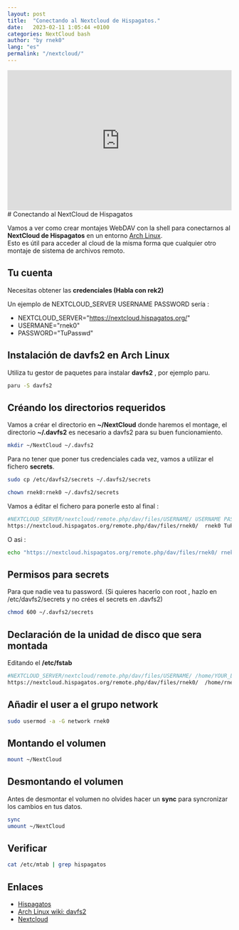 ```yaml
---
layout: post
title:  "Conectando al Nextcloud de Hispagatos."
date:   2023-02-11 1:05:44 +0100
categories: NextCloud bash
author: "by rnek0"
lang: "es"
permalink: "/nextcloud/"
---
```

<div style="vertical-align: baseline; display: flex; justify-content: center;">
<iframe title="Conectando al Nextcloud de Hispagatos." src="https://ptb.lunarviews.net/videos/embed/a03b4831-c2cf-4a39-b5b9-c6989a4c2bac" allowfullscreen="" sandbox="allow-same-origin allow-scripts allow-popups" width="560" height="315" frameborder="0"></iframe>
</div>
# Conectando al NextCloud de Hispagatos

Vamos a ver como crear montajes WebDAV con la shell para conectarnos al __NextCloud de Hispagatos__ en un entorno [Arch Linux](https://archlinux.org/).  
Esto es útil para acceder al cloud de la misma forma que cualquier otro montaje de sistema de archivos remoto.

## Tu cuenta

Necesitas obtener las __credenciales (Habla con rek2)__  

Un ejemplo de NEXTCLOUD_SERVER USERNAME PASSWORD sería :

* NEXTCLOUD_SERVER="https://nextcloud.hispagatos.org/"
* USERMANE="rnek0"
* PASSWORD="TuPasswd"

## Instalación de __davfs2__ en Arch Linux

Utiliza tu gestor de paquetes para instalar __davfs2__ , por ejemplo paru.

```bash
paru -S davfs2
```

## Créando los directorios requeridos

Vamos a créar el directorio en __~/NextCloud__ donde haremos el montage, el directorio __~/.davfs2__ es necesario a davfs2 para su buen funcionamiento.

```bash
mkdir ~/NextCloud ~/.davfs2
```

Para no tener que poner tus credenciales cada vez, vamos a utilizar el fichero __secrets__.

```bash
sudo cp /etc/davfs2/secrets ~/.davfs2/secrets
```

```bash
chown rnek0:rnek0 ~/.davfs2/secrets
```

Vamos a éditar el fichero para ponerle esto al final :

```bash
#NEXTCLOUD_SERVER/nextcloud/remote.php/dav/files/USERNAME/ USERNAME PASSWORD
https://nextcloud.hispagatos.org/remote.php/dav/files/rnek0/  rnek0 TuPasswd 
```

O asi :

```bash
echo "https://nextcloud.hispagatos.org/remote.php/dav/files/rnek0/ rnek0  TuPasswd" >> /home/user/.dav2fs/secrets
```

## Permisos para secrets

Para que nadie vea tu password. (Si quieres hacerlo con root , hazlo en /etc/davfs2/secrets y no crées el secrets en .davfs2)

```bash
chmod 600 ~/.davfs2/secrets
```

## Declaración de la unidad de disco que sera montada

Editando el __/etc/fstab__

```bash
#NEXTCLOUD_SERVER/nextcloud/remote.php/dav/files/USERNAME/ /home/YOUR_LOGIN_USERNAME/NextCloud davfs user,rw,noauto 0 0                              │
https://nextcloud.hispagatos.org/remote.php/dav/files/rnek0/  /home/rnek0/NextCloud davfs user,rw,noauto 0 0
```

## Añadir el user a el grupo network

```bash
sudo usermod -a -G network rnek0
```

## Montando el volumen

```bash
mount ~/NextCloud 
```

## Desmontando el volumen

Antes de desmontar el volumen no olvides hacer un __sync__ para syncronizar los cambios en tus datos.

```bash
sync
umount ~/NextCloud
```

## Verificar

```bash
cat /etc/mtab | grep hispagatos
```

## Enlaces

* [Hispagatos](https://hispagatos.org)
* [Arch Linux wiki: davfs2](https://wiki.archlinux.org/index.php/Davfs2)
* [Nextcloud](https://nextcloud.com)

